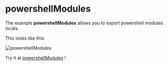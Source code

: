 # powershellModules

The example **powershellModules** allows you to export powershell modules locals.

This looks like this:

 ![powershellModules](@site/static/img/examples/powershellModules.png) 

Try it at <a href='/../automation/loadexample/powershellModules' target='_blank'>powershellModules</a> !



